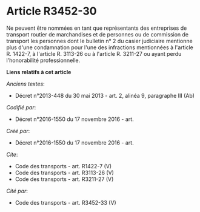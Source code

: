 # Article R3452-30

Ne peuvent être nommées en tant que représentants des entreprises de transport routier de marchandises et de personnes ou de
commission de transport les personnes dont le bulletin n° 2 du casier judiciaire mentionne plus d'une condamnation pour l'une
des infractions mentionnées à l'article R. 1422-7, à l'article R. 3113-26 ou à l'article R. 3211-27 ou ayant perdu
l'honorabilité professionnelle.

**Liens relatifs à cet article**

_Anciens textes_:

  - Décret n°2013-448 du 30 mai 2013 - art. 2, alinéa 9, paragraphe III  (Ab)

_Codifié par_:

  - Décret n°2016-1550 du 17 novembre 2016 - art.

_Créé par_:

  - Décret n°2016-1550 du 17 novembre 2016 - art.

_Cite_:

  - Code des transports - art. R1422-7 (V)
  - Code des transports - art. R3113-26 (V)
  - Code des transports - art. R3211-27 (V)

_Cité par_:

  - Code des transports - art. R3452-33 (V)
